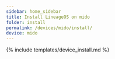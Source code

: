 ```yaml
---
sidebar: home_sidebar
title: Install LineageOS on mido
folder: install
permalink: /devices/mido/install/
device: mido
---
```

{% include templates/device_install.md %}
